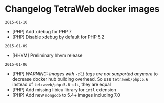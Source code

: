 # Changelog TetraWeb docker images

`2015-01-10`
 - [PHP] Add xdebug for PHP 7
 - [PHP] Disable xdebug by default for PHP 5.2

`2015-01-09`
 - [HHVM] Preliminary hhvm release

`2015-01-06`
- [PHP] *WARNING: Images with `-cli` tags are not supported anymore* to decrease docker hub building overhead. So use `tetraweb/php:5.6` instead of `tetraweb/php:5.6-cli`, they are equal
- [PHP] Add missing libicu library for `intl` extension
- [PHP] Add new `mongodb` to 5.4+ images including 7.0

